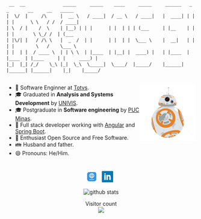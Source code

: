 ```
 __  __              _____     _____    ____     _____     ______   _        _       __     __   _____
|  \/  |     /\     |  __ \   / ____|  / __ \   / ____|   |  ____| | |      | |      \ \   / /  / ____|
| \  / |    /  \    | |__) | | |      | |  | | | (___     | |__    | |      | |       \ \_/ /  | (___
| |\/| |   / /\ \   |  _  /  | |      | |  | |  \___ \    |  __|   | |      | |        \   /    \___ \
| |  | |  / ____ \  | | \ \  | |____  | |__| |  ____) |   | |____  | |____  | |____     | |     ____) |
|_|  |_| /_/    \_\ |_|  \_\  \_____|  \____/  |_____/    |______| |______| |______|    |_|    |_____/


```

<img align='right' src='https://raw.githubusercontent.com/MarcosEllys/MarcosEllys/master/assets/bb8.gif' width='150'>


- 🔭 Software Enginner at [Totvs](https://www.totvs.com/).
- :mortar_board: Graduated in **Analysis and Systems Development** by [UNIVIS](https://www.univs.edu.br/).
- :mortar_board: Postgraduate in **Software engineering** by [PUC Minas](https://www.pucminas.br/).
- :briefcase: Full stack developer working with [Angular](https://angular.io/) and [Spring Boot](https://spring.io/).
- :penguin: Enthusiast Open Source and Free Software.
- :family: Husband and father.
- 😄 Pronouns: He/Him.

#

<p align='center'>
<a href="https://marcosellys.com/"><img height="30" src="https://raw.githubusercontent.com/MarcosEllys/MarcosEllys/master/assets/site.png?raw=true"></a>&nbsp;&nbsp;
<a href="https://br.linkedin.com/in/marcosellys"><img height="30" src="https://raw.githubusercontent.com/MarcosEllys/MarcosEllys/master/assets/linkedin.png?raw=true"></a>&nbsp;&nbsp;
</p>

<div align="center">
  <img src="https://github-readme-stats.vercel.app/api/?username=marcosellys&show_icons=true&title_color=fffffff&icon_color=000000&text_color=000000" alt="github stats"/></br>
</divp>


<p align="center">
  Visitor count<br>
  <img src="https://profile-counter.glitch.me/MarcosEllys/count.svg" />
</p>
